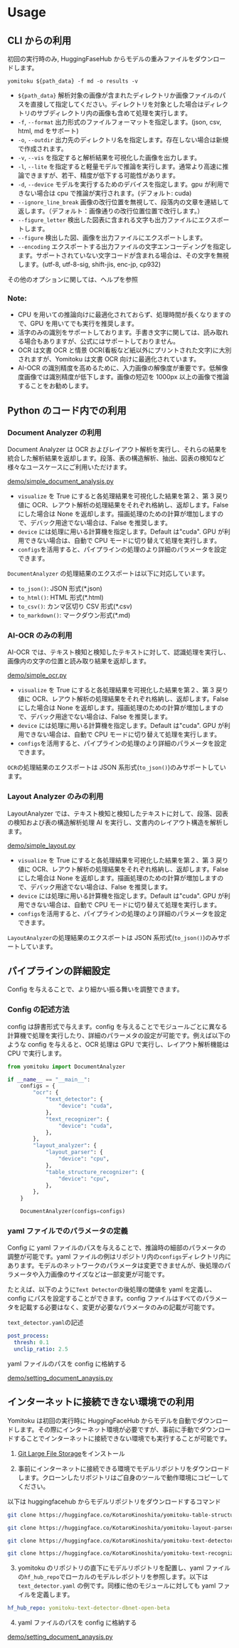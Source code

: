 # Usage

## CLI からの利用

初回の実行時のみ, HuggingFaseHub からモデルの重みファイルをダウンロードします。

```
yomitoku ${path_data} -f md -o results -v
```

- `${path_data}` 解析対象の画像が含まれたディレクトリか画像ファイルのパスを直接して指定してください。ディレクトリを対象とした場合はディレクトリのサブディレクトリ内の画像も含めて処理を実行します。
- `-f`, `--format` 出力形式のファイルフォーマットを指定します。(json, csv, html, md をサポート)
- `-o`, `--outdir` 出力先のディレクトリ名を指定します。存在しない場合は新規で作成されます。
- `-v`, `--vis` を指定すると解析結果を可視化した画像を出力します。
- `-l`, `--lite` を指定すると軽量モデルで推論を実行します。通常より高速に推論できますが、若干、精度が低下する可能性があります。
- `-d`, `--device` モデルを実行するためのデバイスを指定します。gpu が利用できない場合は cpu で推論が実行されます。(デフォルト: cuda)
- `--ignore_line_break` 画像の改行位置を無視して、段落内の文章を連結して返します。（デフォルト：画像通りの改行位置位置で改行します。）
- `--figure_letter` 検出した図表に含まれる文字も出力ファイルにエクスポートします。
- `--figure` 検出した図、画像を出力ファイルにエクスポートします。
- `--encoding` エクスポートする出力ファイルの文字エンコーディングを指定します。サポートされていない文字コードが含まれる場合は、その文字を無視します。(utf-8, utf-8-sig, shift-jis, enc-jp, cp932)

その他のオプションに関しては、ヘルプを参照

### Note:

- CPU を用いての推論向けに最適化されておらず、処理時間が長くなりますので、GPU を用いてでも実行を推奨します。
- 活字のみの識別をサポートしております。手書き文字に関しては、読み取れる場合もありますが、公式にはサポートしておりません。
- OCR は文書 OCR と情景 OCR(看板など紙以外にプリントされた文字)に大別されますが、Yomitoku は文書 OCR 向けに最適化されています。
- AI-OCR の識別精度を高めるために、入力画像の解像度が重要です。低解像度画像では識別精度が低下します。画像の短辺を 1000px 以上の画像で推論することをお勧めします。

## Python のコード内での利用

### Document Analyzer の利用

Document Analyzer は OCR およびレイアウト解析を実行し、それらの結果を統合した解析結果を返却します。段落、表の構造解析、抽出、図表の検知など様々なユースケースにご利用いただけます。

<!--codeinclude-->

[demo/simple_document_analysis.py](../demo/simple_document_analysis.py)

<!--/codeinclude-->

- `visualize` を True にすると各処理結果を可視化した結果を第２、第 3 戻り値に OCR、レアウト解析の処理結果をそれぞれ格納し、返却します。False にした場合は None を返却します。描画処理のための計算が増加しますので、デバック用途でない場合は、False を推奨します。
- `device` には処理に用いる計算機を指定します。Default は"cuda". GPU が利用できない場合は、自動で CPU モードに切り替えて処理を実行します。
- `configs`を活用すると、パイプラインの処理のより詳細のパラメータを設定できます。

`DocumentAnalyzer` の処理結果のエクスポートは以下に対応しています。

- `to_json()`: JSON 形式(\*.json)
- `to_html()`: HTML 形式(\*.html)
- `to_csv()`: カンマ区切り CSV 形式(\*.csv)
- `to_markdown()`: マークダウン形式(\*.md)

### AI-OCR のみの利用

AI-OCR では、テキスト検知と検知したテキストに対して、認識処理を実行し、画像内の文字の位置と読み取り結果を返却します。

<!--codeinclude-->

[demo/simple_ocr.py](../demo/simple_ocr.py)

<!--/codeinclude-->

- `visualize` を True にすると各処理結果を可視化した結果を第２、第 3 戻り値に OCR、レアウト解析の処理結果をそれぞれ格納し、返却します。False にした場合は None を返却します。描画処理のための計算が増加しますので、デバック用途でない場合は、False を推奨します。
- `device` には処理に用いる計算機を指定します。Default は"cuda". GPU が利用できない場合は、自動で CPU モードに切り替えて処理を実行します。
- `configs`を活用すると、パイプラインの処理のより詳細のパラメータを設定できます。

`OCR`の処理結果のエクスポートは JSON 系形式(`to_json()`)のみサポートしています。

### Layout Analyzer のみの利用

LayoutAnalyzer では、テキスト検知と検知したテキストに対して、段落、図表の検知および表の構造解析処理 AI を実行し、文書内のレイアウト構造を解析します。

<!--codeinclude-->

[demo/simple_layout.py](../demo/simple_layout.py)

<!--/codeinclude-->

- `visualize` を True にすると各処理結果を可視化した結果を第２、第 3 戻り値に OCR、レアウト解析の処理結果をそれぞれ格納し、返却します。False にした場合は None を返却します。描画処理のための計算が増加しますので、デバック用途でない場合は、False を推奨します。
- `device` には処理に用いる計算機を指定します。Default は"cuda". GPU が利用できない場合は、自動で CPU モードに切り替えて処理を実行します。
- `configs`を活用すると、パイプラインの処理のより詳細のパラメータを設定できます。

`LayoutAnalyzer`の処理結果のエクスポートは JSON 系形式(`to_json()`)のみサポートしています。

## パイプラインの詳細設定

Config を与えることで、より細かい振る舞いを調整できます。

### Config の記述方法

config は辞書形式で与えます。config を与えることでモジュールごとに異なる計算機で処理を実行したり、詳細のパラーメタの設定が可能です。例えば以下のような config を与えると、OCR 処理は GPU で実行し、レイアウト解析機能は CPU で実行します。

```python
from yomitoku import DocumentAnalyzer

if __name__ == "__main__":
    configs = {
        "ocr": {
            "text_detector": {
                "device": "cuda",
            },
            "text_recognizer": {
                "device": "cuda",
            },
        },
        "layout_analyzer": {
            "layout_parser": {
                "device": "cpu",
            },
            "table_structure_recognizer": {
                "device": "cpu",
            },
        },
    }

    DocumentAnalyzer(configs=configs)
```

### yaml ファイルでのパラメータの定義

Config に yaml ファイルのパスを与えることで、推論時の細部のパラメータの調整が可能です。yaml ファイルの例はリポジトリ内の`configs`ディレクトリ内にあります。モデルのネットワークのパラメータは変更できませんが、後処理のパラメータや入力画像のサイズなどは一部変更が可能です。

たとえば、以下のように`Text Detector`の後処理の閾値を yaml を定義し、config にパスを設定することができます。config ファイルはすべてのパラメータを記載する必要はなく、変更が必要なパラメータのみの記載が可能です。

`text_detector.yaml`の記述

```yaml
post_process:
  thresh: 0.1
  unclip_ratio: 2.5
```

yaml ファイルのパスを config に格納する

<!--codeinclude-->

[demo/setting_document_anaysis.py](../demo/setting_document_anaysis.py)

<!--/codeinclude-->

## インターネットに接続できない環境での利用

Yomitoku は初回の実行時に HuggingFaceHub からモデルを自動でダウンロードします。その際にインターネット環境が必要ですが、事前に手動でダウンロードすることでインターネットに接続できない環境でも実行することが可能です。

1. [Git Large File Storage](https://docs.github.com/ja/repositories/working-with-files/managing-large-files/installing-git-large-file-storage)をインストール

2. 事前にインターネットに接続できる環境でモデルリポジトリをダウンロードします。クローンしたリポジトリはご自身のツールで動作環境にコピーしてください。

以下は huggingfacehub からモデルリポジトリをダウンロードするコマンド

```sh
git clone https://huggingface.co/KotaroKinoshita/yomitoku-table-structure-recognizer-rtdtrv2-open-beta

git clone https://huggingface.co/KotaroKinoshita/yomitoku-layout-parser-rtdtrv2-open-beta

git clone https://huggingface.co/KotaroKinoshita/yomitoku-text-detector-dbnet-open-beta

git clone https://huggingface.co/KotaroKinoshita/yomitoku-text-recognizer-parseq-open-beta
```

3. yomitoku のリポジトリの直下にモデルリポジトリを配置し、yaml ファイルの`hf_hub_repo`でローカルのモデルレポジトリを参照します。以下は `text_detector.yaml` の例です。同様に他のモジュールに対しても yaml ファイルを定義します。

```yaml
hf_hub_repo: yomitoku-text-detector-dbnet-open-beta
```

4. yaml ファイルのパスを config に格納する

<!--codeinclude-->

[demo/setting_document_anaysis.py](../demo/setting_document_anaysis.py)

<!--/codeinclude-->
